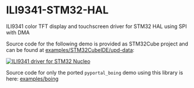 # ILI9341-STM32-HAL
ILI9341 color TFT display and touchscreen driver for STM32 HAL using SPI with DMA

Source code for the following demo is provided as STM32Cube project and can be found at [examples/STM32CubeIDE/upd-data](examples/STM32CubeIDE/upd-data):

[![ILI9341 driver for STM32 Nucleo](https://img.youtube.com/vi/L03uCfl4xnc/0.jpg)](https://www.youtube.com/watch?v=L03uCfl4xnc "ILI9341 driver for STM32 Nucleo")

Source code for only the ported `pyportal_boing` demo using this library is here: [examples/boing](examples/boing)
